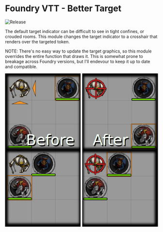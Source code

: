 # Foundry VTT - Better Target

![Release](https://github.com/sPOiDar/fvtt-module-better-target/workflows/Release/badge.svg)

The default target indicator can be difficult to see in tight confines, or crouded rooms. This module changes the target indicator to a crosshair that renders over the targeted token.

NOTE: There's no easy way to update the target graphics, so this module overrides the entire function that draws it. This is somewhat prone to breakage across Foundry versions, but I'll endevour to keep it up to date and compatible.

![Example](example/example.png)